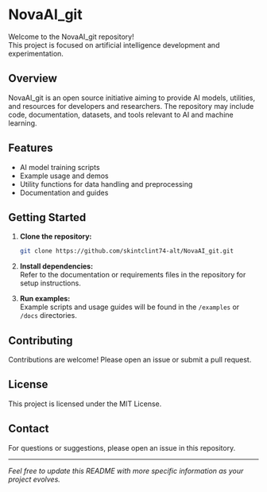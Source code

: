 # NovaAI_git

Welcome to the NovaAI_git repository!  
This project is focused on artificial intelligence development and experimentation.

## Overview
NovaAI_git is an open source initiative aiming to provide AI models, utilities, and resources for developers and researchers. The repository may include code, documentation, datasets, and tools relevant to AI and machine learning.

## Features
- AI model training scripts
- Example usage and demos
- Utility functions for data handling and preprocessing
- Documentation and guides

## Getting Started

1. **Clone the repository:**
   ```bash
   git clone https://github.com/skintclint74-alt/NovaAI_git.git
   ```

2. **Install dependencies:**  
   Refer to the documentation or requirements files in the repository for setup instructions.

3. **Run examples:**  
   Example scripts and usage guides will be found in the `/examples` or `/docs` directories.

## Contributing
Contributions are welcome! Please open an issue or submit a pull request.

## License
This project is licensed under the MIT License.

## Contact
For questions or suggestions, please open an issue in this repository.

---
*Feel free to update this README with more specific information as your project evolves.*
